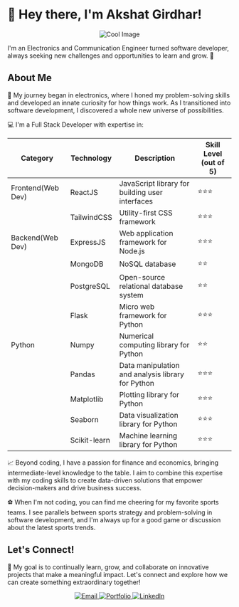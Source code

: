 # 👋 Hey there, I'm Akshat Girdhar! 

<p align="center">
  <img src="https://media4.giphy.com/media/qgQUggAC3Pfv687qPC/giphy.gif" alt="Cool Image" />
</p>

I'm an Electronics and Communication Engineer turned software developer, always seeking new challenges and opportunities to learn and grow. 🚀

## About Me

🔌 My journey began in electronics, where I honed my problem-solving skills and developed an innate curiosity for how things work. As I transitioned into software development, I discovered a whole new universe of possibilities.

💻 I'm a Full Stack Developer with expertise in:

| Category        | Technology       | Description                                      | Skill Level (out of 5) |
|-----------------|------------------|--------------------------------------------------|------------------------|
| Frontend(Web Dev)        | ReactJS          | JavaScript library for building user interfaces  | ⭐⭐⭐                |
|                 | TailwindCSS      | Utility-first CSS framework                      | ⭐⭐⭐                |
| Backend(Web Dev)         | ExpressJS        | Web application framework for Node.js            | ⭐⭐⭐                |
|                 | MongoDB          | NoSQL database                                   | ⭐⭐                   |
|                 | PostgreSQL       | Open-source relational database system           | ⭐⭐                  |
|                 | Flask            | Micro web framework for Python                   | ⭐⭐⭐                |
| Python          | Numpy            | Numerical computing library for Python           | ⭐⭐                   |
|                 | Pandas           | Data manipulation and analysis library for Python| ⭐⭐⭐                |
|                 | Matplotlib       | Plotting library for Python                      | ⭐⭐⭐                |
|                 | Seaborn          | Data visualization library for Python            | ⭐⭐⭐                |
|                 | Scikit-learn     | Machine learning library for Python              | ⭐⭐⭐                |

📈 Beyond coding, I have a passion for finance and economics, bringing intermediate-level knowledge to the table. I aim to combine this expertise with my coding skills to create data-driven solutions that empower decision-makers and drive business success.

⚽ When I'm not coding, you can find me cheering for my favorite sports teams. I see parallels between sports strategy and problem-solving in software development, and I'm always up for a good game or discussion about the latest sports trends.

## Let's Connect!

🌟 My goal is to continually learn, grow, and collaborate on innovative projects that make a meaningful impact. Let's connect and explore how we can create something extraordinary together!

<div align="center">
  <a href="mailto:akshatgirdhar05@gmail.com">
    <img src="https://img.shields.io/badge/Gmail-333333?style=for-the-badge&logo=gmail&logoColor=red" alt="Email" />
  </a>
  <a href="https://akshatgirdhar-portfolio.vercel.app/">
    <img src="https://img.shields.io/badge/Portfolio-333333?style=for-the-badge&logo=vercel&logoColor=black" alt="Portfolio" />
  </a>
  <a href="https://www.linkedin.com/in/akshat-girdhar-56a848206/" target="_blank">
    <img src="https://img.shields.io/badge/LinkedIn-007785?style=for-the-badge&logo=linkedin&logoColor=white" alt="LinkedIn" />
  </a>
</div>
